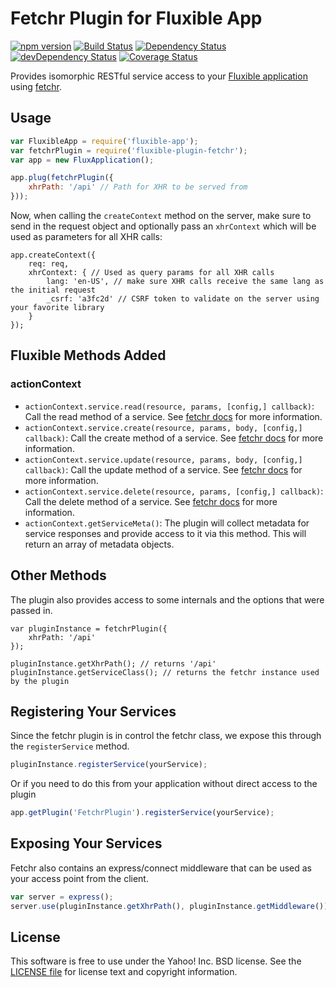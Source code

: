 # Fetchr Plugin for Fluxible App

[![npm version](https://badge.fury.io/js/fluxible-plugin-fetchr.svg)](http://badge.fury.io/js/fluxible-plugin-fetchr)
[![Build Status](https://travis-ci.org/yahoo/fluxible-plugin-fetchr.svg?branch=master)](https://travis-ci.org/yahoo/fluxible-plugin-fetchr)
[![Dependency Status](https://david-dm.org/yahoo/fluxible-plugin-fetchr.svg)](https://david-dm.org/yahoo/fluxible-plugin-fetchr)
[![devDependency Status](https://david-dm.org/yahoo/fluxible-plugin-fetchr/dev-status.svg)](https://david-dm.org/yahoo/fluxible-plugin-fetchr#info=devDependencies)
[![Coverage Status](https://coveralls.io/repos/yahoo/fluxible-plugin-fetchr/badge.png?branch=master)](https://coveralls.io/r/yahoo/fluxible-plugin-fetchr?branch=master)

Provides isomorphic RESTful service access to your [Fluxible application](https://github.com/yahoo/fluxible-app) using [fetchr](https://github.com/yahoo/fetchr).

## Usage

```js
var FluxibleApp = require('fluxible-app');
var fetchrPlugin = require('fluxible-plugin-fetchr');
var app = new FluxApplication();

app.plug(fetchrPlugin({
    xhrPath: '/api' // Path for XHR to be served from
}));
```

Now, when calling the `createContext` method on the server, make sure to send in the request object and optionally pass an `xhrContext` which will be used as parameters for all XHR calls:

```
app.createContext({
    req: req,
    xhrContext: { // Used as query params for all XHR calls
        lang: 'en-US', // make sure XHR calls receive the same lang as the initial request
        _csrf: 'a3fc2d' // CSRF token to validate on the server using your favorite library
    }
});
```

## Fluxible Methods Added

### actionContext

 * `actionContext.service.read(resource, params, [config,] callback)`: Call the read method of a service. See [fetchr docs](https://github.com/yahoo/fetchr) for more information.
 * `actionContext.service.create(resource, params, body, [config,] callback)`: Call the create method of a service. See [fetchr docs](https://github.com/yahoo/fetchr) for more information.
 * `actionContext.service.update(resource, params, body, [config,] callback)`: Call the update method of a service. See [fetchr docs](https://github.com/yahoo/fetchr) for more information.
 * `actionContext.service.delete(resource, params, [config,] callback)`: Call the delete method of a service. See [fetchr docs](https://github.com/yahoo/fetchr) for more information.
 * `actionContext.getServiceMeta()`: The plugin will collect metadata for service responses and provide access to it via this method. This will return an array of metadata objects.

## Other Methods

The plugin also provides access to some internals and the options that were passed in.

```
var pluginInstance = fetchrPlugin({
    xhrPath: '/api'
});

pluginInstance.getXhrPath(); // returns '/api'
pluginInstance.getServiceClass(); // returns the fetchr instance used by the plugin
```

## Registering Your Services

Since the fetchr plugin is in control the fetchr class, we expose this through the `registerService` method.

```js
pluginInstance.registerService(yourService);
```

Or if you need to do this from your application without direct access to the plugin

```js
app.getPlugin('FetchrPlugin').registerService(yourService);
```

## Exposing Your Services

Fetchr also contains an express/connect middleware that can be used as your access point from the client.

```js
var server = express();
server.use(pluginInstance.getXhrPath(), pluginInstance.getMiddleware());
```

## License

This software is free to use under the Yahoo! Inc. BSD license.
See the [LICENSE file][] for license text and copyright information.

[LICENSE file]: https://github.com/yahoo/fluxible-plugin-fetchr/blob/master/LICENSE.md
